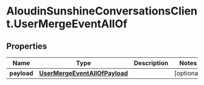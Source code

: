 # AloudinSunshineConversationsClient.UserMergeEventAllOf

## Properties

Name | Type | Description | Notes
------------ | ------------- | ------------- | -------------
**payload** | [**UserMergeEventAllOfPayload**](UserMergeEventAllOfPayload.md) |  | [optional] 


